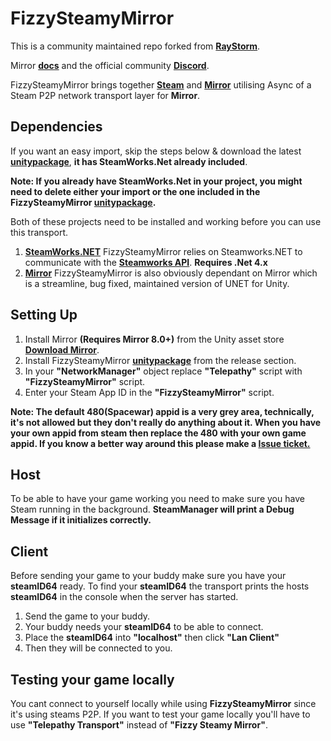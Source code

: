 # FizzySteamyMirror

This is a community maintained repo forked from **[RayStorm](https://github.com/Raystorms/FizzySteamyMirror)**. 

Mirror **[docs](https://mirror-networking.com/docs/Transports/Fizzy.html)** and the official community **[Discord](https://discord.gg/N9QVxbM)**.

FizzySteamyMirror brings together **[Steam](https://store.steampowered.com)** and **[Mirror](https://github.com/vis2k/Mirror)** utilising Async of a Steam P2P network transport layer for **Mirror**.

## Dependencies
If you want an easy import, skip the steps below & download the latest **[unitypackage](https://github.com/Chykary/FizzySteamyMirror/releases)**, **it has SteamWorks.Net already included**.

**Note: If you already have SteamWorks.Net in your project, you might need to delete either your import or the one included in the FizzySteamyMirror [unitypackage](https://github.com/Chykary/FizzySteamyMirror/releases).**

Both of these projects need to be installed and working before you can use this transport.
1. **[SteamWorks.NET](https://github.com/rlabrecque/Steamworks.NET)** FizzySteamyMirror relies on Steamworks.NET to communicate with the **[Steamworks API](https://partner.steamgames.com/doc/sdk)**. **Requires .Net 4.x**  
2. **[Mirror](https://github.com/vis2k/Mirror)** FizzySteamyMirror is also obviously dependant on Mirror which is a streamline, bug fixed, maintained version of UNET for Unity.

## Setting Up

1. Install Mirror **(Requires Mirror 8.0+)** from the Unity asset store **[Download Mirror](https://assetstore.unity.com/packages/tools/network/mirror-129321)**.
2. Install FizzySteamyMirror **[unitypackage](https://github.com/Chykary/FizzySteamyMirror/releases)** from the release section.
3. In your **"NetworkManager"** object replace **"Telepathy"** script with **"FizzySteamyMirror"** script.
4. Enter your Steam App ID in the **"FizzySteamyMirror"** script.

**Note: The  default 480(Spacewar) appid is a very grey area, technically, it's not allowed but they don't really do anything about it. When you have your own appid from steam then replace the 480 with your own game appid.
If you know a better way around this please make a [Issue ticket.](https://github.com/Chykary/FizzySteamyMirror/issues)**

## Host
To be able to have your game working you need to make sure you have Steam running in the background. **SteamManager will print a Debug Message if it initializes correctly.**

## Client
Before sending your game to your buddy make sure you have your **steamID64** ready. To find your **steamID64** the transport prints the hosts **steamID64** in the console when the server has started.

1. Send the game to your buddy.
2. Your buddy needs your **steamID64** to be able to connect.
3. Place the **steamID64** into **"localhost"** then click **"Lan Client"**
5. Then they will be connected to you.

## Testing your game locally
You cant connect to yourself locally while using **FizzySteamyMirror** since it's using steams P2P. If you want to test your game locally you'll have to use **"Telepathy Transport"** instead of **"Fizzy Steamy Mirror"**.

